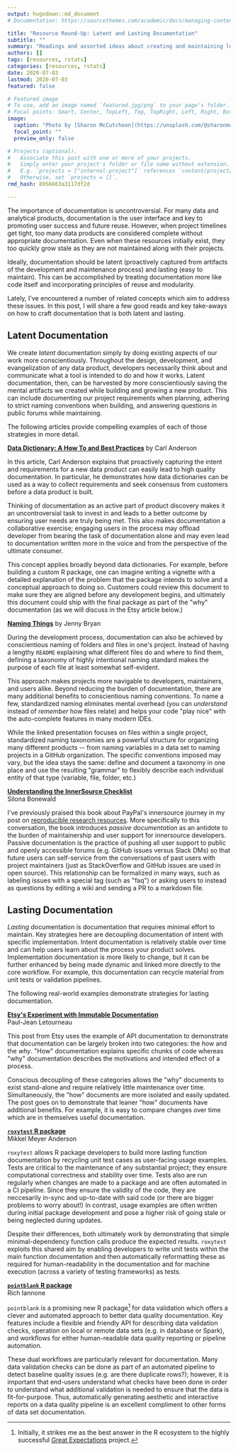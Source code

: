 ```yaml
---
output: hugodown::md_document
# Documentation: https://sourcethemes.com/academic/docs/managing-content/

title: "Resource Round-Up: Latent and Lasting Documentation"
subtitle: ""
summary: "Readings and assorted ideas about creating and maintaining low-overhead documentation"
authors: []
tags: [resources, rstats]
categories: [resources, rstats]
date: 2020-07-03
lastmod: 2020-07-03
featured: false

# Featured image
# To use, add an image named `featured.jpg/png` to your page's folder.
# Focal points: Smart, Center, TopLeft, Top, TopRight, Left, Right, BottomLeft, Bottom, BottomRight.
image:
  caption: "Photo by [Sharon McCutcheon](https://unsplash.com/@sharonmccutcheon?utm_source=unsplash&amp;utm_medium=referral&amp;utm_content=creditCopyText) on Unsplash"
  focal_point: ""
  preview_only: false

# Projects (optional).
#   Associate this post with one or more of your projects.
#   Simply enter your project's folder or file name without extension.
#   E.g. `projects = ["internal-project"]` references `content/project/deep-learning/index.md`.
#   Otherwise, set `projects = []`.
rmd_hash: 8956663a3117df2d

---
```


The importance of documentation is uncontroversial. For many data and analytical products, documentation is the user interface and key to promoting user success and future reuse. However, when project timelines get tight, too many data products are considered complete without appropriate documentation. Even when these resources initially exist, they too quickly grow stale as they are not maintained along with their projects.

Ideally, documentation should be latent (proactively captured from artifacts of the development and maintenance process) and lasting (easy to maintain). This can be accomplished by treating documentation more like code itself and incorporating principles of reuse and modularity.

Lately, I've encountered a number of related concepts which aim to address these issues. In this post, I will share a few good reads and key take-aways on how to craft documentation that is both latent and lasting.

Latent Documentation
--------------------

We create *latent* documentation simply by doing existing aspects of our work more conscientiously. Throughout the design, development, and evangelization of any data product, developers necessarily think about and communicate what a tool is intended to do and how it works. Latent documentation, then, can be harvested by more conscientiously saving the mental artifacts we created while building and growing a new product. This can include documenting our project requirements when planning, adhering to strict naming conventions when building, and answering questions in public forums while maintaining.

The following articles provide compelling examples of each of those strategies in more detail.

[**Data Dictionary: A How To and Best Practices**](https://medium.com/@leapingllamas/data-dictionary-a-how-to-and-best-practices-a09a685dcd61) by Carl Anderson

In this article, Carl Anderson explains that proactively capturing the intent and requirements for a new data product can easily lead to high quality documentation. In particular, he demonstrates how data dictionaries can be used as a way to collect requirements and seek consensus from customers before a data product is built.

Thinking of documentation as an active part of product discovery makes it an uncontroversial task to invest in and leads to a better outcome by ensuring user needs are truly being met. This also makes documentation a collaborative exercise; engaging users in the process may offload developer from bearing the task of documentation alone and may even lead to documentation written more in the voice and from the perspective of the ultimate consumer.

This concept applies broadly beyond data dictionaries. For example, before building a custom R package, one can imagine writing a vignette with a detailed explanation of the problem that the package intends to solve and a conceptual approach to doing so. Customers could review this document to make sure they are aligned before any development begins, and ultimately this document could ship with the final package as part of the "why" documentation (as we will discuss in the Etsy article below.)

[**Naming Things**](https://speakerdeck.com/jennybc/how-to-name-files) by Jenny Bryan

During the development process, documentation can also be achieved by conscientious naming of folders and files in one's project. Instead of having a lengthy `README` explaining what different files do and where to find them, defining a taxonomy of highly intentional naming standard makes the purpose of each file at least somewhat self-evident.

This approach makes projects more navigable to developers, maintainers, and users alike. Beyond reducing the burden of documentation, there are many additional benefits to conscientious naming conventions. To name a few, standardized naming eliminates mental overhead (you can *understand* instead of *remember* how files relate) and helps your code "play nice" with the auto-complete features in many modern IDEs.

While the linked presentation focuses on files within a single project, standardized naming taxonomies are a powerful structure for organizing many different products -- from naming variables in a data set to naming projects in a GitHub organization. The specific conventions imposed may vary, but the idea stays the same: define and document a taxonomy in one place and use the resulting "grammar" to flexibly describe each individual entity of that type (variable, file, folder, etc.)

[**Understanding the InnerSource Checklist**](http://innersourcecommons.org/checklist/)  
Silona Bonewald

I've previously praised this book about PayPal's innersource journey in my post on [reproducible research resources](post/resource-roundup-reproducible-research/). More specifically to this conversation, the book introduces *passive documentation* as an antidote to the burden of maintainership and user support for innersource developers. Passive documentation is the practice of pushing all user support to public and openly accessible forums (e.g. GitHub issues versus Slack DMs) so that future users can self-service from the conversations of past users with project maintainers (just as StackOverflow and GitHub issues are used in open source). This relationship can be formalized in many ways, such as labeling issues with a special tag (such as "faq") or asking users to instead as questions by editing a wiki and sending a PR to a markdown file.

Lasting Documentation
---------------------

*Lasting* documentation is documentation that requires minimal effort to maintain. Key strategies here are decoupling documentation of intent with specific implementation. Intent documentation is relatively stable over time and can help users learn about the process your product solves. Implementation documentation is more likely to change, but it can be further enhanced by being made dynamic and linked more directly to the core workflow. For example, this documentation can recycle material from unit tests or validation pipelines.

The following real-world examples demonstrate strategies for lasting documentation.

[**Etsy's Experiment with Immutable Documentation**](https://codeascraft.com/2018/10/10/etsys-experiment-with-immutable-documentation/)  
Paul-Jean Letourneau

This post from Etsy uses the example of API documentation to demonstrate that documentation can be largely broken into two categories: the *how* and the *why*. "How" documentation explains specific chunks of code whereas "why" documentation describes the motivations and intended effect of a process.

Conscious decoupling of these categories allows the "why" documents to exist stand-alone and require relatively little maintenance over time. Simultaneously, the "how" documents are more isolated and easily updated. The post goes on to demonstrate that leaner "how" documents have additional benefits. For example, it is easy to compare changes over time which are in themselves useful documentation.

[**`roxytest` R package**](https://cloud.r-project.org/web/packages/roxytest/index.html)  
Mikkel Meyer Anderson

`roxytest` allows R package developers to build more lasting function documentation by recycling unit test cases as user-facing usage examples. Tests are critical to the maintenance of any substantial project; they ensure computational correctness and stability over time. Tests also are run regularly when changes are made to a package and are often automated in a CI pipeline. Since they ensure the validity of the code, they are neccesarily in-sync and up-to-date with said code (or there are bigger problems to worry about!) In contrast, usage examples are often written during initial package development and pose a higher risk of going stale or being neglected during updates.

Despite their differences, both ultimately work by demonstrating that simple minimal-dependency function calls produce the expected results. `roxytest` exploits this shared aim by enabling developers to write unit tests within the main function documentation and then automatically reformatting these as required for human-readability in the documentation and for machine execution (across a variety of testing frameworks) as tests.

[**`pointblank` R package**](https://rich-iannone.github.io/pointblank/)  
Rich Iannone

`pointblank` is a promising new R package[^1] for data validation which offers a clever and automated approach to better data quality documentation. Key features include a flexible and friendly API for describing data validation checks, operation on local or remote data sets (e.g. in database or Spark), and workflows for either human-readable data quality reporting or pipeline automation.

These dual workflows are particularly relevant for documentation. Many data validation checks can be done as part of an automated pipeline to detect baseline quality issues (e.g. are there duplicate rows?); however, it is important that end-users understand what checks have been done in order to understand what additional validation is needed to ensure that the data is fit-for-purpose. Thus, automatically generating aesthetic and interactive reports on a data quality pipeline is an excellent compliment to other forms of data set documentation.

[^1]: Initially, it strikes me as the best answer in the R ecosystem to the highly successful [Great Expectations](https://docs.greatexpectations.io/en/latest/) project.

